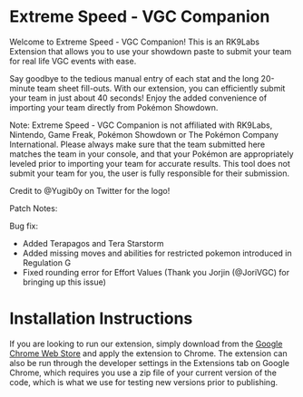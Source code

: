 # Extreme Speed - VGC Companion

Welcome to Extreme Speed - VGC Companion! This is an RK9Labs Extension that allows you to use your showdown paste to submit your team for real life VGC events with ease.

Say goodbye to the tedious manual entry of each stat and the long 20-minute team sheet fill-outs. With our extension, you can efficiently submit your team in just about 40 seconds! Enjoy the added convenience of importing your team directly from Pokémon Showdown. 

Note: Extreme Speed - VGC Companion is not affiliated with RK9Labs, Nintendo, Game Freak, Pokémon Showdown or The Pokémon Company International. Please always make sure that the team submitted here matches the team in your console, and that your Pokémon are appropriately leveled prior to importing your team for accurate results. This tool does not submit your team for you, the user
is fully responsible for their submission.

Credit to @Yugib0y on Twitter for the logo!

Patch Notes:

Bug fix:
- Added Terapagos and Tera Starstorm
- Added missing moves and abilities for restricted pokemon introduced in Regulation G
- Fixed rounding error for Effort Values (Thank you Jorjin (@JoriVGC) for bringing up this issue)

# Installation Instructions

If you are looking to run our extension, simply download from the [Google Chrome Web Store](https://chromewebstore.google.com/detail/extreme-speed-vgc-compani/bfbjgdkcihehcfcncnmecmlmijoomoio) and apply the extension to Chrome. The extension can also be run through the developer settings in the Extensions tab on Google Chrome, which requires you use a zip file of your current version of the code, which is what we use for testing new versions prior to publishing.